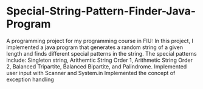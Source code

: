 # Special-String-Pattern-Finder-Java-Program
A programming project for my programming course in FIU:
In this project, I implemented a java program that generates a random string of a given length and finds different
special patterns in the string.
The special patterns include: Singleton string, Arithemtic String Order 1, Arithmetic String Order 2, Balanced Tripartite,
Balanced Bipartite, and Palindrome.
Implemented user input with Scanner and System.in
Implemented the concept of exception handling
